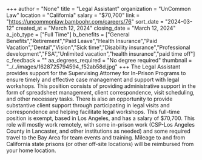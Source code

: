 +++
author = "None"
title = "Legal Assistant"
organization = "UnCommon Law"
location = "California"
salary = "$70,700"
link = "https://uncommonlaw.bamboohr.com/careers/76"
sort_date = "2024-03-12"
created_at = "March 12, 2024"
closing_date = "March 12, 2024"
a_job_type = ["Full Time"]
b_benefits = ["General Benefits","Retirement","Paid Leave","Health Insurance","Paid Vacation","Dental","Vision","Sick time","Disability insurance","Professional development","FSA","Unlimited vacation","health insurance","paid time off"]
c_feedback = ""
aa_degrees_required = "No degree required"
thumbnail = "../../images/1628725794594_f52ab58d.jpg"
+++
The Legal Assistant provides support for the Supervising Attorney for In-Prison Programs to ensure timely and effective case management and support with legal workshops. This position consists of providing administrative support in the form of spreadsheet management, client correspondence, visit scheduling, and other necessary tasks. There is also an opportunity to provide substantive client support through participating in legal visits and correspondence and helping facilitate legal workshops. This full-time position is exempt, based in Los Angeles, and has a salary of $70,700. This role will mostly work remotely, with some in-prison work (CSP-Los Angeles County in Lancaster, and other institutions as needed) and some required travel to the Bay Area for team events and training. Mileage to and from California state prisons (or other off-site locations) will be reimbursed from your home location.